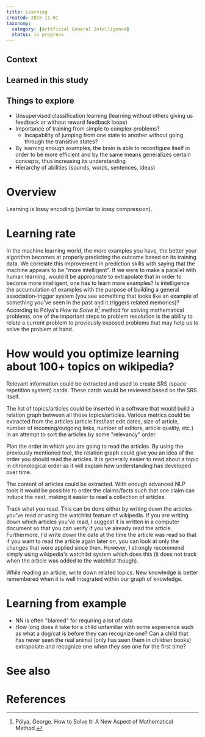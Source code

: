 ```yaml
---
title: Learning
created: 2015-11-01
taxonomy:
  category: [Artificial General Intelligence]
  status: in progress
---
```


## Context

## Learned in this study

## Things to explore
* Unsupervised classification learning (learning without others giving us feedback or without reward feedback loops)
* Importance of training from simple to complex problems?
	* Incapability of jumping from one state to another without going through the transitive states?
* By learning enough examples, the brain is able to reconfigure itself in order to be more efficient and by the same means generalizes certain concepts, thus increasing its understanding
* Hierarchy of abilities (sounds, words, sentences, ideas)

# Overview
Learning is lossy encoding (similar to lossy compression).

# Learning rate
In the machine learning world, the more examples you have, the better your algorithm becomes at properly predicting the outcome based on its training data. We correlate this improvement in prediction skills with saying that the machine appears to be "more intelligent". If we were to make a parallel with human learning, would it be appropriate to extrapolate that in order to become more intelligent, one has to learn more examples? Is intelligence the accumulation of examples with the purpose of building a general association-trigger system (you see something that looks like an example of something you've seen in the past and it triggers related memories)? According to Pólya's *How to Solve It*[^1] method for solving mathematical problems, one of the important steps to problem resolution is the ability to relate a current problem to previously exposed problems that may help us to solve the problem at hand.

# How would you optimize learning about 100+ topics on wikipedia?
Relevant information could be extracted and used to create SRS (space repetition system) cards. These cards would be reviewed based on the SRS itself.

The list of topics/articles could be inserted in a software that would build a relation graph between all those topics/articles. Various metrics could be extracted from the articles (article first/last edit dates, size of article, number of incoming/outgoing links, number of editors, article quality, etc.) in an attempt to sort the articles by some "relevancy" order.

Plan the order in which you are going to read the articles. By using the previously mentioned tool, the relation graph could give you an idea of the order you should read the articles. It is generally easier to read about a topic in chronological order as it will explain how understanding has developed over time.

The content of articles could be extracted. With enough advanced NLP tools it would be possible to order the claims/facts such that one claim can induce the next, making it easier to read a collection of articles.

Track what you read. This can be done either by writing down the articles you've read or using the watchlist feature of wikipedia. If you are writing down which articles you've read, I suggest it is written in a computer document so that you can verify if you've already read the article. Furthermore, I'd write down the date at the time the article was read so that if you want to read the article again later on, you can look at only the changes that were applied since then. However, I strongly recommend simply using wikipedia's watchlist system which does this (it does not track when the article was added to the watchlist though).

While reading an article, write down related topics. New knowledge is better remembered when it is well integrated within our graph of knowledge.

# Learning from example
* NN is often "blamed" for requiring a lot of data
* How long does it take for a child unfamiliar with some experience such as what a dog/cat is before they can recognize one? Can a child that has never seen the real animal (only has seen them in children books) extrapolate and recognize one when they see one for the first time?

# See also

# References
[^1]: Pólya, George. How to Solve It: A New Aspect of Mathematical Method.